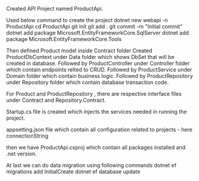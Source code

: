 
Created API Project named ProductApi. 

Used below command to create the project
dotnet new webapi -n ProductApi
cd ProductApi
git init
git add .
git commit -m "Initial commit"
dotnet add package Microsoft.EntityFrameworkCore.SqlServer
dotnet add package Microsoft.EntityFrameworkCore.Tools


Then defined Product model inside Contract folder
Created ProductDbContext under Data folder which shows DbSet that will be created in database.
Followed by ProductController under Controller folder which contain endpoints relted to CRUD.
Followed by ProductService under Domain folder which contain business logic.
Followed by ProductRepository under Repository folder which contain database transaction code.

For Product and ProductRepository , there are respective interface files under Contract and Repository.Contract.

Startup.cs file is created which injects the services needed in running the project.

appsetting.json file which contain all configuration related to projects - here connectionString

then we have ProductApi.csproj which contain all packages installed and .net version.

At last we can do data migration using following commands
dotnet ef migrations add InitialCreate
dotnet ef database update
